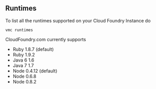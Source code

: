 ## Runtimes

To list all the runtimes supported on your Cloud Foundry Instance do

    vmc runtimes

CloudFoundry.com currently supports

- Ruby 1.8.7 (default)
- Ruby 1.9.2
- Java 6 1.6
- Java 7 1.7
- Node 0.4.12 (default)
- Node 0.6.8
- Node 0.8.2
